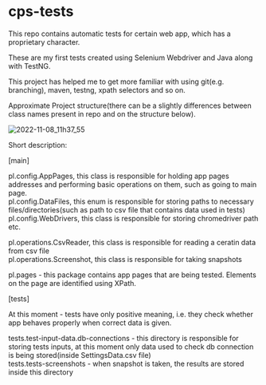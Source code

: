 # cps-tests
This repo contains automatic tests for certain web app, which has a proprietary character. 

These are my first tests created using Selenium Webdriver and Java along with TestNG. 

This project has helped me to get more familiar with using git(e.g. branching), maven, testng, xpath selectors and so on. 

Approximate Project structure(there can be a slightly differences between class names present in repo and on the structure below). 

![2022-11-08_11h37_55](https://user-images.githubusercontent.com/99602564/200543101-2411bf1d-cfcc-4f0f-b241-9bbbe4c26e45.png)

Short description: 

[main]

pl.config.AppPages, this class is responsible for holding app pages addresses and performing basic operations on them, such as going to main page. <br/>
pl.config.DataFiles, this enum is responsible for storing paths to necessary files/directories(such as path to csv file that contains data used in tests) <br/>
pl.config.WebDrivers, this class is responsible for storing chromedriver path etc. <br/>

pl.operations.CsvReader, this class is responsible for reading a ceratin data from csv file <br/>
pl.operations.Screenshot, this class is responsible for taking snapshots <br/>

pl.pages - this package contains app pages that are being tested. Elements on the page are identified using XPath. <br/>

[tests] <br/>

At this moment - tests have only positive meaning, i.e. they check whether app behaves properly when correct data is given. <br/>

tests.test-input-data.db-connections - this directory is responsible for storing tests inputs, at this moment only data used to check db connection is being stored(inside SettingsData.csv file)  <br/>
tests.tests-screenshots - when snapshot is taken, the results are stored inside this directory  <br/>
